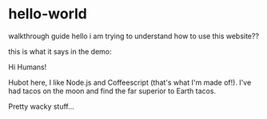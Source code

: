 # hello-world
walkthrough guide
hello i am trying to understand how to use this website?? 

this is what it says in the demo:

Hi Humans!

Hubot here, I like Node.js and Coffeescript (that's what I'm made of!).
I've had tacos on the moon and find the far superior to Earth tacos. 

Pretty wacky stuff... 
